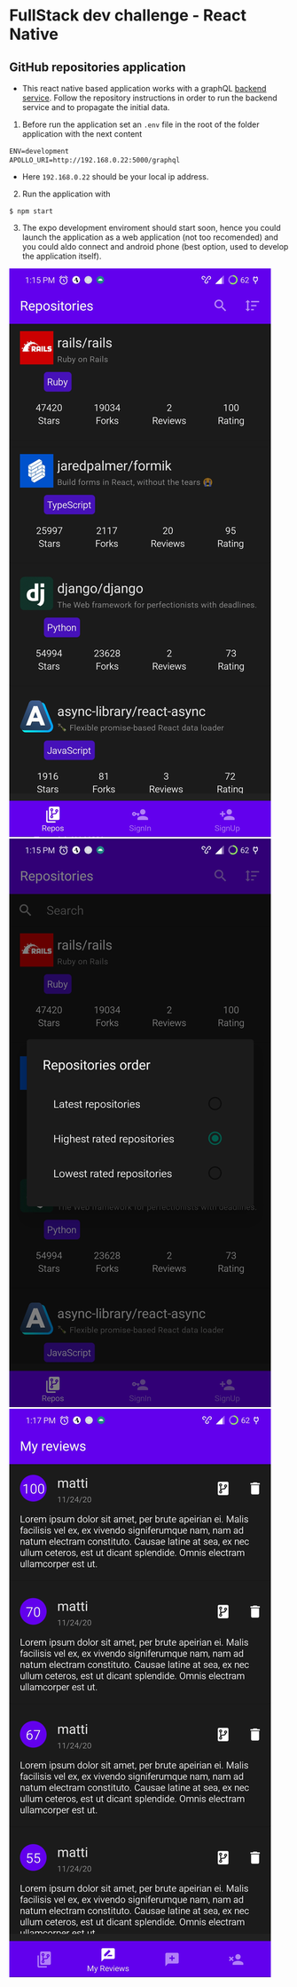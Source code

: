 # FullStack dev challenge - React Native

## GitHub repositories application
* This react native based application works with a graphQL [backend service](https://github.com/fullstack-hy2020/rate-repository-api). Follow the repository instructions in order to run the backend service and to propagate the initial data.

1. Before run the application set an `.env` file in the root of the folder application with the next content
```
ENV=development
APOLLO_URI=http://192.168.0.22:5000/graphql
```
* Here `192.168.0.22` should be your local ip address.

2. Run the application with
```
$ npm start
```

3. The expo development enviroment should start soon, hence you could launch the application as a web application (not too recomended) and you could aldo connect and android phone (best option, used to develop the application itself).

![](./captures/repos.jpg)
![](./captures/sortingAndSearch.jpg)
![](./captures/myReviews.jpg)